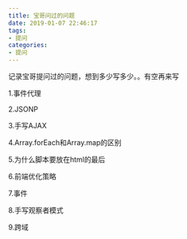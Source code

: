 ```yaml
---
title: 宝哥问过的问题
date: 2019-01-07 22:46:17
tags: 
- 提问
categories: 
- 提问
---
```


记录宝哥提问过的问题，想到多少写多少。。有空再来写



1.事件代理

2.JSONP

3.手写AJAX

4.Array.forEach和Array.map的区别

5.为什么脚本要放在html的最后

6.前端优化策略

7.事件

8.手写观察者模式

9.跨域